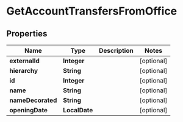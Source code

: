 

# GetAccountTransfersFromOffice


## Properties

| Name | Type | Description | Notes |
|------------ | ------------- | ------------- | -------------|
|**externalId** | **Integer** |  |  [optional] |
|**hierarchy** | **String** |  |  [optional] |
|**id** | **Integer** |  |  [optional] |
|**name** | **String** |  |  [optional] |
|**nameDecorated** | **String** |  |  [optional] |
|**openingDate** | **LocalDate** |  |  [optional] |



